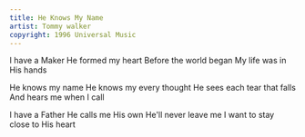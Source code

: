 ```yaml
---
title: He Knows My Name
artist: Tommy walker
copyright: 1996 Universal Music
---
```


I have a Maker
He formed my heart
Before the world began
My life was in His hands

He knows my name
He knows my every thought
He sees each tear that falls
And hears me when I call

I have a Father
He calls me His own
He'll never leave me
I want to stay close to His heart
























